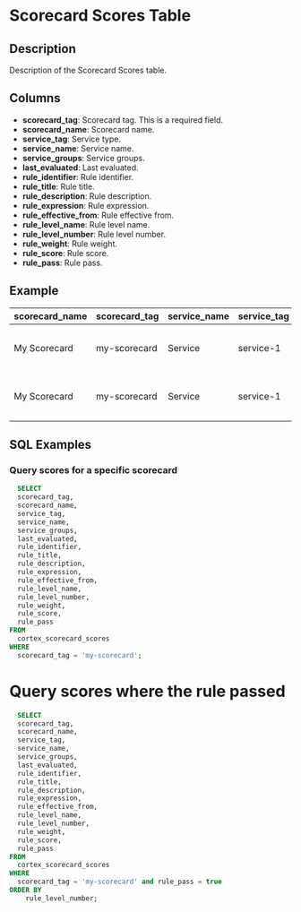# Scorecard Scores Table

## Description
Description of the Scorecard Scores table.

## Columns
- **scorecard_tag**: Scorecard tag. This is a required field.
- **scorecard_name**: Scorecard name.
- **service_tag**: Service type.
- **service_name**: Service name.
- **service_groups**: Service groups.
- **last_evaluated**: Last evaluated.
- **rule_identifier**: Rule identifier.
- **rule_title**: Rule title.
- **rule_description**: Rule description.
- **rule_expression**: Rule expression.
- **rule_effective_from**: Rule effective from.
- **rule_level_name**: Rule level name.
- **rule_level_number**: Rule level number.
- **rule_weight**: Rule weight.
- **rule_score**: Rule score.
- **rule_pass**: Rule pass.

## Example
| scorecard_name | scorecard_tag | service_name | service_tag | service_groups | last_evaluated                 | rule_identifier                      | rule_title | rule_description | rule_expression | rule_effective_from | rule_level_name | rule_level_number | rule_weight | rule_score | rule_pass |
|----------------|---------------|--------------|-------------|----------------|--------------------------------|--------------------------------------|------------|------------------|-----------------|---------------------|-----------------|-------------------|-------------|------------|-----------|
| My Scorecard   | my-scorecard  | Service      | service-1   | ["group"]      | 2024-09-05T16:57:00.100076     | c3b01120-dd3d-4978-af2d-28d5ef8249ae | Title1     | Description1     | Expression1     |                     | Gold            | 3                 | 10          | 10         | true      |
| My Scorecard   | my-scorecard  | Service      | service-1   | ["group"]      | 2024-09-05T16:57:00.100076     | e594520d-61f2-4715-b6cb-7c0c04eeba8f | Title2     | Description2     | Expression2     |                     | Silver          | 2                 | 20          | 0          | false     |

## SQL Examples

### Query scores for a specific scorecard

```sql
  SELECT
  scorecard_tag,
  scorecard_name,
  service_tag,
  service_name,
  service_groups,
  last_evaluated,
  rule_identifier,
  rule_title,
  rule_description,
  rule_expression,
  rule_effective_from,
  rule_level_name,
  rule_level_number,
  rule_weight,
  rule_score,
  rule_pass
FROM
  cortex_scorecard_scores
WHERE
  scorecard_tag = 'my-scorecard';
```

# Query scores where the rule passed

```sql
  SELECT
  scorecard_tag,
  scorecard_name,
  service_tag,
  service_name,
  service_groups,
  last_evaluated,
  rule_identifier,
  rule_title,
  rule_description,
  rule_expression,
  rule_effective_from,
  rule_level_name,
  rule_level_number,
  rule_weight,
  rule_score,
  rule_pass
FROM
  cortex_scorecard_scores
WHERE
  scorecard_tag = 'my-scorecard' and rule_pass = true
ORDER BY
    rule_level_number;
```
